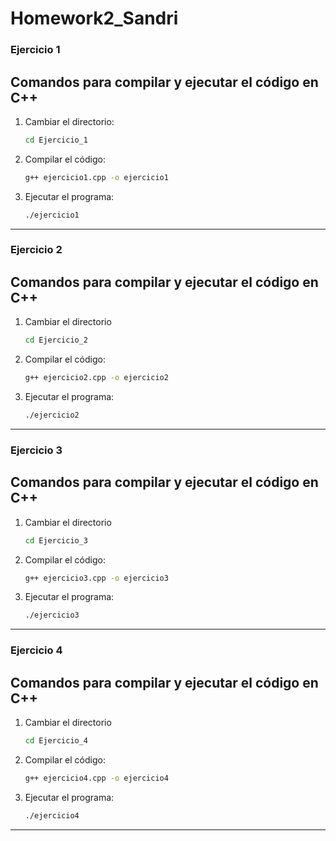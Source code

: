 # Homework2_Sandri

### Ejercicio 1

## Comandos para compilar y ejecutar el código en C++

1. Cambiar el directorio:
   ```sh
   cd Ejercicio_1
   ```

2. Compilar el código:
   ```sh
   g++ ejercicio1.cpp -o ejercicio1
   ```
2. Ejecutar el programa:
   ```sh
   ./ejercicio1
   ```

---

### Ejercicio 2

## Comandos para compilar y ejecutar el código en C++

1. Cambiar el directorio
   ```sh
   cd Ejercicio_2
   ```

2. Compilar el código:
   ```sh
   g++ ejercicio2.cpp -o ejercicio2
   ```
3. Ejecutar el programa:
   ```sh
   ./ejercicio2
   ```

---

### Ejercicio 3


## Comandos para compilar y ejecutar el código en C++

1. Cambiar el directorio
   ```sh
   cd Ejercicio_3
   ```

2. Compilar el código:
   ```sh
   g++ ejercicio3.cpp -o ejercicio3
   ```
3. Ejecutar el programa:
   ```sh
   ./ejercicio3
   ```
   
---

### Ejercicio 4

## Comandos para compilar y ejecutar el código en C++

1. Cambiar el directorio
   ```sh
   cd Ejercicio_4
   ```

2. Compilar el código:
   ```sh
   g++ ejercicio4.cpp -o ejercicio4
   ```
3. Ejecutar el programa:
   ```sh
   ./ejercicio4
   ```
   
---